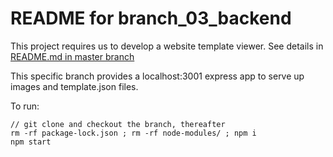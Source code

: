 # README for branch_03_backend #

This project requires us to develop a website template viewer. See details in [README.md in master branch](https://github.com/bganguly/siemens-coding-project/tree/master#readme) 

This specific branch provides a localhost:3001 express app to serve up images and template.json files.

To run:
```
// git clone and checkout the branch, thereafter
rm -rf package-lock.json ; rm -rf node-modules/ ; npm i
npm start
```